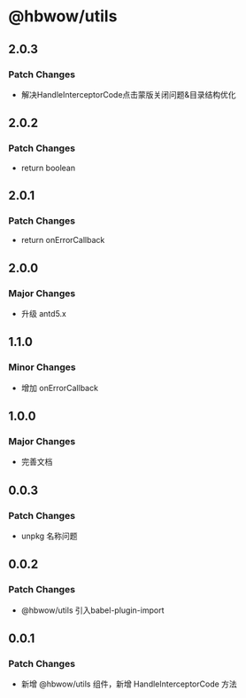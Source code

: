 # @hbwow/utils

## 2.0.3

### Patch Changes

- 解决HandleInterceptorCode点击蒙版关闭问题&目录结构优化

## 2.0.2

### Patch Changes

- return boolean

## 2.0.1

### Patch Changes

- return onErrorCallback

## 2.0.0

### Major Changes

- 升级 antd5.x

## 1.1.0

### Minor Changes

- 增加 onErrorCallback

## 1.0.0

### Major Changes

- 完善文档

## 0.0.3

### Patch Changes

- unpkg 名称问题

## 0.0.2

### Patch Changes

- @hbwow/utils 引入babel-plugin-import

## 0.0.1

### Patch Changes

- 新增 @hbwow/utils 组件，新增 HandleInterceptorCode 方法
